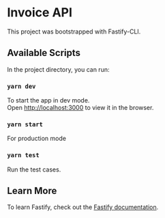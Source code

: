 # Invoice API
This project was bootstrapped with Fastify-CLI.

## Available Scripts

In the project directory, you can run:

### `yarn dev`

To start the app in dev mode.\
Open [http://localhost:3000](http://localhost:3000) to view it in the browser.

### `yarn start`

For production mode

### `yarn test`

Run the test cases.

## Learn More

To learn Fastify, check out the [Fastify documentation](https://www.fastify.io/docs/latest/).
